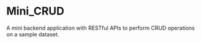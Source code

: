 # Mini_CRUD
A mini backend application with RESTful APIs to perform CRUD operations on a sample dataset.
